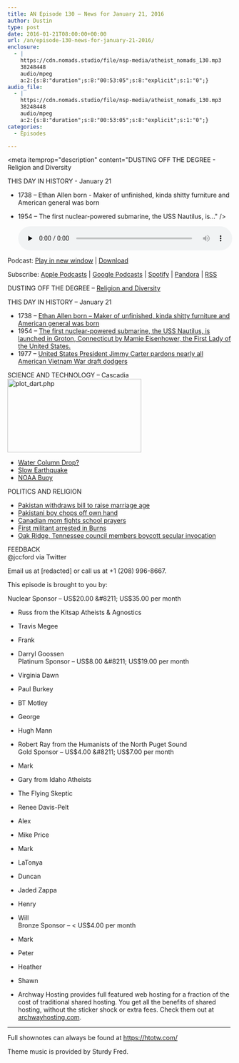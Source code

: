 ```yaml
---
title: AN Episode 130 – News for January 21, 2016
author: Dustin
type: post
date: 2016-01-21T08:00:00+00:00
url: /an/episode-130-news-for-january-21-2016/
enclosure:
  - |
    https://cdn.nomads.studio/file/nsp-media/atheist_nomads_130.mp3
    38248448
    audio/mpeg
    a:2:{s:8:"duration";s:8:"00:53:05";s:8:"explicit";s:1:"0";}
audio_file:
  - |
    https://cdn.nomads.studio/file/nsp-media/atheist_nomads_130.mp3
    38248448
    audio/mpeg
    a:2:{s:8:"duration";s:8:"00:53:05";s:8:"explicit";s:1:"0";}
categories:
  - Episodes

---
```

<div itemscope itemtype="http://schema.org/AudioObject">
  <meta itemprop="name" content=" episode 130 &#8211; News for January 21, 2016" />
  
  <meta itemprop="uploadDate" content="2016-01-21T01:00:00-07:00" />
  
  <meta itemprop="encodingFormat" content="audio/mpeg" />
  
  <meta itemprop="duration" content="PT53M05S" />
  
  <meta itemprop="description" content="DUSTING OFF THE DEGREE - Religion and Diversity

THIS DAY IN HISTORY - January 21
* 1738 – Ethan Allen born - Maker of unfinished, kinda shitty furniture and American general was born
* 1954 – The first nuclear-powered submarine, the USS Nautilus, is..." />
  
  <meta itemprop="contentUrl" content="https://dts.podtrac.com/redirect.mp3/cdn.nomads.studio/file/nsp-media/atheist_nomads_130.mp3" />
  
  <meta itemprop="contentSize" content="36.5" />
  </p> 
  
  <div class="powerpress_player" id="powerpress_player_8387">
    <audio class="wp-audio-shortcode" id="audio-5106-131" preload="none" style="width: 100%;" controls="controls"><source type="audio/mpeg" src="https://dts.podtrac.com/redirect.mp3/cdn.nomads.studio/file/nsp-media/atheist_nomads_130.mp3?_=131" /><a href="https://dts.podtrac.com/redirect.mp3/cdn.nomads.studio/file/nsp-media/atheist_nomads_130.mp3">https://dts.podtrac.com/redirect.mp3/cdn.nomads.studio/file/nsp-media/atheist_nomads_130.mp3</a></audio>
  </div>
</div>

<p class="powerpress_links powerpress_links_mp3">
  Podcast: <a href="https://dts.podtrac.com/redirect.mp3/cdn.nomads.studio/file/nsp-media/atheist_nomads_130.mp3" class="powerpress_link_pinw" target="_blank" title="Play in new window" onclick="return powerpress_pinw('https://htotw.com/?powerpress_pinw=5106-podcast');" rel="nofollow">Play in new window</a> | <a href="https://dts.podtrac.com/redirect.mp3/cdn.nomads.studio/file/nsp-media/atheist_nomads_130.mp3" class="powerpress_link_d" title="Download" rel="nofollow" download="atheist_nomads_130.mp3">Download</a>
</p>

<p class="powerpress_links powerpress_subscribe_links">
  Subscribe: <a href="https://podcasts.apple.com/us/podcast/humanists-take-on-the-world/id530050098?mt=2&ls=1" class="powerpress_link_subscribe powerpress_link_subscribe_itunes" target="_blank" title="Subscribe on Apple Podcasts" rel="nofollow">Apple Podcasts</a> | <a href="https://www.google.com/podcasts?feed=aHR0cDovL2F0aGVpc3Rub21hZHMubGlic3luLmNvbS9yc3M%3D" class="powerpress_link_subscribe powerpress_link_subscribe_googleplay" target="_blank" title="Subscribe on Google Podcasts" rel="nofollow">Google Podcasts</a> | <a href="https://open.spotify.com/show/3LzK2xZGike6Tc1GEMtMbr?si=LieN9SNuTpq96smuaUsH8A" class="powerpress_link_subscribe powerpress_link_subscribe_spotify" target="_blank" title="Subscribe on Spotify" rel="nofollow">Spotify</a> | <a href="https://www.pandora.com/podcast/atheist-nomads/PC:10122?corr=62071012&part=ug" class="powerpress_link_subscribe powerpress_link_subscribe_pandora" target="_blank" title="Subscribe on Pandora" rel="nofollow">Pandora</a> | <a href="https://htotw.com/feed/podcast/" class="powerpress_link_subscribe powerpress_link_subscribe_rss" target="_blank" title="Subscribe via RSS" rel="nofollow">RSS</a>
</p>

DUSTING OFF THE DEGREE &#8211; <a href="http://www.pewresearch.org/fact-tank/2015/07/27/the-most-and-least-racially-diverse-u-s-religious-groups/" target="_blank" rel="noopener">Religion and Diversity</a>

THIS DAY IN HISTORY &#8211; January 21  
* 1738 – <a href="https://en.wikipedia.org/wiki/Ethan_Allen" target="_blank" rel="noopener">Ethan Allen born &#8211; Maker of unfinished, kinda shitty furniture and American general was born</a>  
* 1954 – <a href="https://en.wikipedia.org/wiki/USS_Nautilus_(SSN-571)" target="_blank" rel="noopener">The first nuclear-powered submarine, the USS Nautilus, is launched in Groton, Connecticut by Mamie Eisenhower, the First Lady of the United States.</a>  
* 1977 – <a href="http://www.abajournal.com/magazine/article/jan._21_1977_carter_pardons_vietnam-era_draft_dodgers" target="_blank" rel="noopener">United States President Jimmy Carter pardons nearly all American Vietnam War draft dodgers</a>

SCIENCE AND TECHNOLOGY &#8211; Cascadia<a href="http://www.ndbc.noaa.gov/station_page.php?station=46404&type=0&startyear=2016&startmonth=01&startday=17&endyear=2016&endmonth=01&endday=17&submit=Submit" target="_blank" rel="noopener"><img decoding="async" loading="lazy" class="size-medium wp-image-1189 alignright" src="https://www.htotw.com/wp-content/uploads/2016/01/plot_dart.php_-300x165.png" alt="plot_dart.php" width="300" height="165" /></a>  
* <a href="https://www.superstation95.com/index.php/world/779" target="_blank" rel="noopener">Water Column Drop?</a>  
* <a href="https://pnsn.org/blog/2016/01/07/slow-earthquake-trembles-beneath-vancouver-island" target="_blank" rel="noopener">Slow Earthquake</a>  
* <a href="http://www.ndbc.noaa.gov/station_page.php?station=46404&type=0&startyear=2016&startmonth=01&startday=17&endyear=2016&endmonth=01&endday=17&submit=Submit" target="_blank" rel="noopener">NOAA Buoy</a>

POLITICS AND RELIGION  
* <a href="https://www.washingtonpost.com/news/worldviews/wp/2016/01/15/bill-banning-child-marriage-fails-in-pakistan-after-its-deemed-un-islamic/" target="_blank" rel="noopener">Pakistan withdraws bill to raise marriage age</a>  
* <a href="http://news.yahoo.com/pakistani-boy-cuts-off-own-hand-blasphemy-mistake-142348551.html" target="_blank" rel="noopener">Pakistani boy chops off own hand</a>  
* <a href="http://www.cbc.ca/news/canada/saskatchewan/banning-prayers-in-public-schools-1.3405175" target="_blank" rel="noopener">Canadian mom fights school prayers</a>  
* <a href="http://www.oregonlive.com/oregon-standoff/2016/01/protester_arrested_in_burns_dr.html" target="_blank" rel="noopener">First militant arrested in Burns</a>  
* <a href="http://www.knoxnews.com/news/local/oak-ridge-council-members-boycott-secular-invocation-292a2603-fd33-41bf-e053-0100007f1793-365065171.html" target="_blank" rel="noopener">Oak Ridge, Tennessee council members boycott secular invocation</a>

FEEDBACK  
@jccford via Twitter

Email us at [redacted] or call us at +1 (208) 996-8667.

This episode is brought to you by:

Nuclear Sponsor &#8211; US$20.00 &#8211; US$35.00 per month  
* Russ from the Kitsap Atheists & Agnostics  
* Travis Megee  
* Frank  
* Darryl Goossen  
Platinum Sponsor &#8211; US$8.00 &#8211; US$19.00 per month  
* Virginia Dawn  
* Paul Burkey  
* BT Motley  
* George  
* Hugh Mann  
* Robert Ray from the Humanists of the North Puget Sound  
Gold Sponsor &#8211; US$4.00 &#8211; US$7.00 per month  
* Mark  
* Gary from Idaho Atheists  
* The Flying Skeptic  
* Renee Davis-Pelt  
* Alex  
* Mike Price  
* Mark  
* LaTonya  
* Duncan  
* Jaded Zappa  
* Henry  
* Will  
Bronze Sponsor &#8211; < US$4.00 per month  
* Mark  
* Peter  
* Heather  
* Shawn

* Archway Hosting provides full featured web hosting for a fraction of the cost of traditional shared hosting. You get all the benefits of shared hosting, without the sticker shock or extra fees. Check them out at <a href="http://archwayhosting.com/" target="_blank" rel="noopener">archwayhosting.com</a>.

<hr width="500" />

Full shownotes can always be found at <https://htotw.com/>  

Theme music is provided by Sturdy Fred.